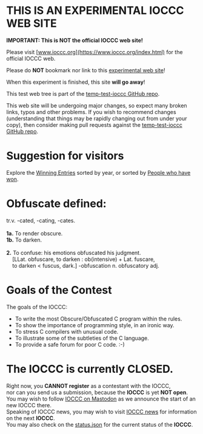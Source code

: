 # THIS IS AN EXPERIMENTAL IOCCC WEB SITE

**IMPORTANT: This is NOT the official IOCCC web site!**

Please visit [www.ioccc.org](https://www.ioccc.org/index.html) for the official IOCCC web.

Please do **NOT** bookmark nor link to this [experimental web site](https://ioccc-src.github.io/temp-test-ioccc/)!

When this experiment is finished, this site **will go away**!

This test web tree is part of the [temp-test-ioccc GitHub repo](https://github.com/ioccc-src/temp-test-ioccc).

This web site will be undergoing major changes, so expect many broken links, typos and other problems.
If you wish to recommend changes (understanding that things may be rapidly changing out from under your copy),
then consider making pull requests against the [temp-test-ioccc GitHub repo](https://github.com/ioccc-src/temp-test-ioccc).


# Suggestion for visitors

Explore the [Winning Entries](years.html) sorted by year, or sorted by [People who have won](authors.html).


# Obfuscate defined:

tr.v. -cated, -cating, -cates.
<BR><BR>
**1a.** To render obscure.<BR>
**1b.** To darken.
<BR><BR>
**2.** To confuse: his emotions obfuscated his judgment.<BR>
&nbsp;&nbsp;&nbsp;&nbsp;[LLat. obfuscare, to darken : ob(intensive) + Lat. fuscare,<BR>
&nbsp;&nbsp;&nbsp;&nbsp;to darken &lt; fuscus, dark.] -obfuscation n. obfuscatory adj.


# Goals of the Contest

The goals of the IOCCC:

*  To write the most Obscure/Obfuscated C program within the rules.
*  To show the importance of programming style, in an ironic way.
*  To stress C compilers with unusual code.
*  To illustrate some of the subtleties of the C language.
*  To provide a safe forum for poor C code. :-)


# The IOCCC is currently **CLOSED**.

Right now, you **CANNOT register** as a contestant with the IOCCC,<BR>
nor can you send us a submission, because the **IOCCC** is yet **NOT open**.
<BR>
You may wish to follow [IOCCC on Mastodon](https://fosstodon.org/@ioccc) as we announce
the start of an new IOCCC there.
<BR>
Speaking of IOCCC news, you may wish to visit [IOCCC news](news.html#news) for information on the next **IOCCC**.
<BR>
You may also check on the [status.json](status.json) for the current status of the **IOCCC**.
